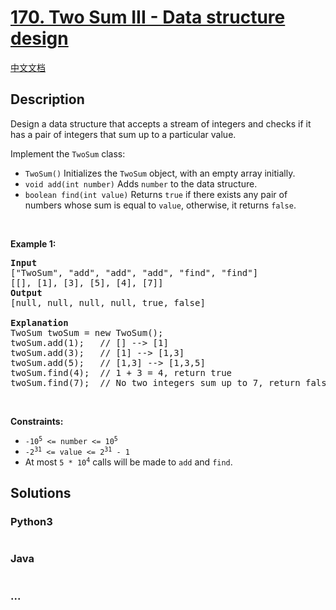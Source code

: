 # [170. Two Sum III - Data structure design](https://leetcode.com/problems/two-sum-iii-data-structure-design)

[中文文档](/solution/0100-0199/0170.Two%20Sum%20III%20-%20Data%20structure%20design/README.md)

## Description

<p>Design a data structure that accepts a stream of integers and checks if it has a pair of integers that sum up to a particular value.</p>

<p>Implement the <code>TwoSum</code> class:</p>

<ul>
	<li><code>TwoSum()</code> Initializes the <code>TwoSum</code> object, with an empty array initially.</li>
	<li><code>void add(int number)</code> Adds <code>number</code> to the data structure.</li>
	<li><code>boolean find(int value)</code> Returns <code>true</code> if there exists any pair of numbers whose sum is equal to <code>value</code>, otherwise, it returns <code>false</code>.</li>
</ul>

<p>&nbsp;</p>
<p><strong>Example 1:</strong></p>

<pre>
<strong>Input</strong>
[&quot;TwoSum&quot;, &quot;add&quot;, &quot;add&quot;, &quot;add&quot;, &quot;find&quot;, &quot;find&quot;]
[[], [1], [3], [5], [4], [7]]
<strong>Output</strong>
[null, null, null, null, true, false]

<strong>Explanation</strong>
TwoSum twoSum = new TwoSum();
twoSum.add(1);   // [] --&gt; [1]
twoSum.add(3);   // [1] --&gt; [1,3]
twoSum.add(5);   // [1,3] --&gt; [1,3,5]
twoSum.find(4);  // 1 + 3 = 4, return true
twoSum.find(7);  // No two integers sum up to 7, return false
</pre>

<p>&nbsp;</p>
<p><strong>Constraints:</strong></p>

<ul>
	<li><code>-10<sup>5</sup> &lt;= number &lt;= 10<sup>5</sup></code></li>
	<li><code>-2<sup>31</sup> &lt;= value &lt;= 2<sup>31</sup> - 1</code></li>
	<li>At most <code>5 * 10<sup>4</sup></code> calls will be made to <code>add</code> and <code>find</code>.</li>
</ul>


## Solutions

<!-- tabs:start -->

### **Python3**

```python

```

### **Java**

```java

```

### **...**

```

```

<!-- tabs:end -->
